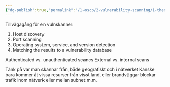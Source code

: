 ```yaml
---
{"dg-publish":true,"permalink":"/1-oscp/2-vulnerability-scanning/1-theory/"}
---
```


Tillvägagång för en vulnskanner:
1. Host discovery
2. Port scanning
3. Operating system, service, and version detection
4. Matching the results to a vulnerability database

Authenticated vs. unauthenticated scancs
External vs. internal scans

Tänk på var man skannar från, både geografiskt och i nätverket
Kanske bara kommer åt vissa resurser från visst land, eller brandväggar blockar trafik inom nätverk eller mellan subnet m.m.


